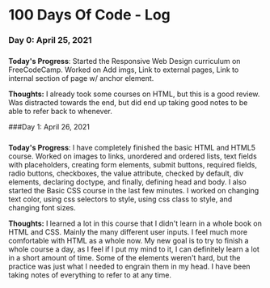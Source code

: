 # 100 Days Of Code - Log

### Day 0: April 25, 2021 
##### 

**Today's Progress**: Started the Responsive Web Design curriculum on FreeCodeCamp. Worked on Add imgs, Link to external pages, Link to internal section of page w/ anchor element.

**Thoughts:** I already took some courses on HTML, but this is a good review. Was distracted towards the end, but did end up taking good notes to be able to refer back to whenever.

###Day 1: April 26, 2021
#####
**Today's Progress**: I have completely finished the basic HTML and HTML5 course. Worked on images to links, unordered and ordered lists, text fields with placeholders,
creating form elements, submit buttons, required fields, radio buttons, checkboxes, the value attribute, checked by default, div elements, declaring doctype, 
and finally, defining head and body. I also started the Basic CSS course in the last few minutes. I worked on changing text color, using css selectors to style, 
using css class to style, and changing font sizes.

**Thoughts:** I learned a lot in this course that I didn't learn in a whole book on HTML and CSS. Mainly the many different user inputs. I feel much more comfortable with HTML as a whole now. My new goal is to try to finish a whole course a day, as I feel if I put my mind to it, I can definitely learn a lot in a short amount of time. Some of the elements weren't hard, but the practice was just what I needed to engrain them in my head. I have been taking notes of everything to refer to at any time.

